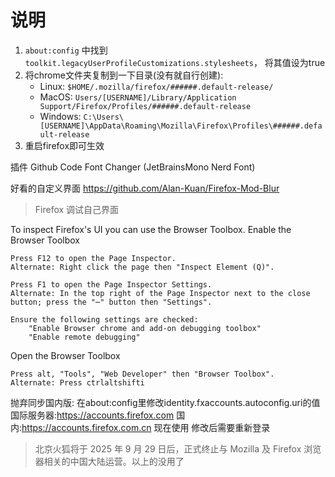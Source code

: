 # 说明

1. `about:config` 中找到 `toolkit.legacyUserProfileCustomizations.stylesheets`， 将其值设为true
2. 将chrome文件夹复制到一下目录(没有就自行创建):
   - Linux: `$HOME/.mozilla/firefox/######.default-release/`
   - MacOS: `Users/[USERNAME]/Library/Application Support/Firefox/Profiles/######.default-release`
   - Windows: `C:\Users\[USERNAME]\AppData\Roaming\Mozilla\Firefox\Profiles\######.default-release`
3. 重启firefox即可生效

插件
Github Code Font Changer (JetBrainsMono Nerd Font)

好看的自定义界面
https://github.com/Alan-Kuan/Firefox-Mod-Blur

> Firefox 调试自己界面

To inspect Firefox's UI you can use the Browser Toolbox.
Enable the Browser Toolbox

    Press F12 to open the Page Inspector.
    Alternate: Right click the page then "Inspect Element (Q)".

    Press F1 to open the Page Inspector Settings.
    Alternate: In the top right of the Page Inspector next to the close button; press the "⋯" button then "Settings".

    Ensure the following settings are checked:
        "Enable Browser chrome and add-on debugging toolbox"
        "Enable remote debugging"

Open the Browser Toolbox

    Press alt, "Tools", "Web Developer" then "Browser Toolbox".
    Alternate: Press ctrlaltshifti

抛弃同步国内版:
在about:config里修改identity.fxaccounts.autoconfig.uri的值
国际服务器:https://accounts.firefox.com
国内:https://accounts.firefox.com.cn 现在使用
修改后需要重新登录

> 北京火狐将于 2025 年 9 月 29 日后，正式终止与 Mozilla 及 Firefox 浏览器相关的中国大陆运营。以上的没用了
